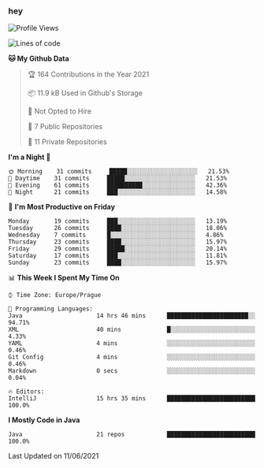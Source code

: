 ### hey

<!--START_SECTION:waka-->
![Profile Views](http://img.shields.io/badge/Profile%20Views-4-blue)

![Lines of code](https://img.shields.io/badge/From%20Hello%20World%20I%27ve%20Written-44646%20lines%20of%20code-blue)

**🐱 My Github Data** 

> 🏆 164 Contributions in the Year 2021
 > 
> 📦 11.9 kB Used in Github's Storage 
 > 
> 🚫 Not Opted to Hire
 > 
> 📜 7 Public Repositories 
 > 
> 🔑 11 Private Repositories  
 > 
**I'm a Night 🦉** 

```text
🌞 Morning    31 commits     █████░░░░░░░░░░░░░░░░░░░░   21.53% 
🌆 Daytime    31 commits     █████░░░░░░░░░░░░░░░░░░░░   21.53% 
🌃 Evening    61 commits     ██████████░░░░░░░░░░░░░░░   42.36% 
🌙 Night      21 commits     ███░░░░░░░░░░░░░░░░░░░░░░   14.58%

```
📅 **I'm Most Productive on Friday** 

```text
Monday       19 commits     ███░░░░░░░░░░░░░░░░░░░░░░   13.19% 
Tuesday      26 commits     ████░░░░░░░░░░░░░░░░░░░░░   18.06% 
Wednesday    7 commits      █░░░░░░░░░░░░░░░░░░░░░░░░   4.86% 
Thursday     23 commits     ████░░░░░░░░░░░░░░░░░░░░░   15.97% 
Friday       29 commits     █████░░░░░░░░░░░░░░░░░░░░   20.14% 
Saturday     17 commits     ███░░░░░░░░░░░░░░░░░░░░░░   11.81% 
Sunday       23 commits     ████░░░░░░░░░░░░░░░░░░░░░   15.97%

```


📊 **This Week I Spent My Time On** 

```text
⌚︎ Time Zone: Europe/Prague

💬 Programming Languages: 
Java                     14 hrs 46 mins      ███████████████████████░░   94.71% 
XML                      40 mins             █░░░░░░░░░░░░░░░░░░░░░░░░   4.33% 
YAML                     4 mins              ░░░░░░░░░░░░░░░░░░░░░░░░░   0.46% 
Git Config               4 mins              ░░░░░░░░░░░░░░░░░░░░░░░░░   0.46% 
Markdown                 0 secs              ░░░░░░░░░░░░░░░░░░░░░░░░░   0.04%

🔥 Editors: 
IntelliJ                 15 hrs 35 mins      █████████████████████████   100.0%

```

**I Mostly Code in Java** 

```text
Java                     21 repos            █████████████████████████   100.0%

```



 Last Updated on 11/06/2021
<!--END_SECTION:waka-->
